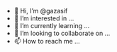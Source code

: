 - 👋 Hi, I’m @gazasif
- 👀 I’m interested in ...
- 🌱 I’m currently learning ...
- 💞️ I’m looking to collaborate on ...
- 📫 How to reach me ...

<!---
Everyday you have to take chanllages!!!!!
--->
